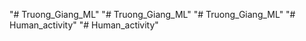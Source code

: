 "# Truong_Giang_ML" 
"# Truong_Giang_ML" 
"# Truong_Giang_ML" 
"# Human_activity" 
"# Human_activity" 
